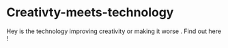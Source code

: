# Creativty-meets-technology
Hey is the technology improving creativity or making it worse . Find out here !
